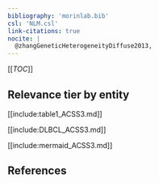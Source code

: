 ```yaml
---
bibliography: 'morinlab.bib'
csl: 'NLM.csl'
link-citations: true
nocite: |
  @zhangGeneticHeterogeneityDiffuse2013, 
---
```


[[_TOC_]]




## Relevance tier by entity

[[include:table1_ACSS3.md]]

[[include:DLBCL_ACSS3.md]]

[[include:mermaid_ACSS3.md]]

## References


